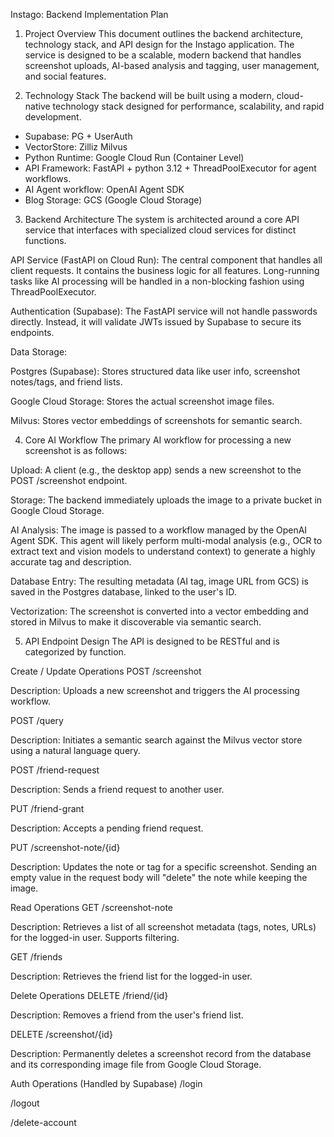 Instago: Backend Implementation Plan
1. Project Overview
This document outlines the backend architecture, technology stack, and API design for the Instago application. The service is designed to be a scalable, modern backend that handles screenshot uploads, AI-based analysis and tagging, user management, and social features.

2. Technology Stack
The backend will be built using a modern, cloud-native technology stack designed for performance, scalability, and rapid development.

- Supabase: PG + UserAuth
- VectorStore: Zilliz Milvus
- Python Runtime: Google Cloud Run (Container Level)
- API Framework: FastAPI + python 3.12 + ThreadPoolExecutor for agent workflows.
- AI Agent workflow: OpenAI Agent SDK
- Blog Storage: GCS (Google Cloud Storage)

3. Backend Architecture
The system is architected around a core API service that interfaces with specialized cloud services for distinct functions.

API Service (FastAPI on Cloud Run): The central component that handles all client requests. It contains the business logic for all features. Long-running tasks like AI processing will be handled in a non-blocking fashion using ThreadPoolExecutor.

Authentication (Supabase): The FastAPI service will not handle passwords directly. Instead, it will validate JWTs issued by Supabase to secure its endpoints.

Data Storage:

Postgres (Supabase): Stores structured data like user info, screenshot notes/tags, and friend lists.

Google Cloud Storage: Stores the actual screenshot image files.

Milvus: Stores vector embeddings of screenshots for semantic search.

4. Core AI Workflow
The primary AI workflow for processing a new screenshot is as follows:

Upload: A client (e.g., the desktop app) sends a new screenshot to the POST /screenshot endpoint.

Storage: The backend immediately uploads the image to a private bucket in Google Cloud Storage.

AI Analysis: The image is passed to a workflow managed by the OpenAI Agent SDK. This agent will likely perform multi-modal analysis (e.g., OCR to extract text and vision models to understand context) to generate a highly accurate tag and description.

Database Entry: The resulting metadata (AI tag, image URL from GCS) is saved in the Postgres database, linked to the user's ID.

Vectorization: The screenshot is converted into a vector embedding and stored in Milvus to make it discoverable via semantic search.

5. API Endpoint Design
The API is designed to be RESTful and is categorized by function.

Create / Update Operations
POST /screenshot

Description: Uploads a new screenshot and triggers the AI processing workflow.

POST /query

Description: Initiates a semantic search against the Milvus vector store using a natural language query.

POST /friend-request

Description: Sends a friend request to another user.

PUT /friend-grant

Description: Accepts a pending friend request.

PUT /screenshot-note/{id}

Description: Updates the note or tag for a specific screenshot. Sending an empty value in the request body will "delete" the note while keeping the image.

Read Operations
GET /screenshot-note

Description: Retrieves a list of all screenshot metadata (tags, notes, URLs) for the logged-in user. Supports filtering.

GET /friends

Description: Retrieves the friend list for the logged-in user.

Delete Operations
DELETE /friend/{id}

Description: Removes a friend from the user's friend list.

DELETE /screenshot/{id}

Description: Permanently deletes a screenshot record from the database and its corresponding image file from Google Cloud Storage.

Auth Operations (Handled by Supabase)
/login

/logout

/delete-account